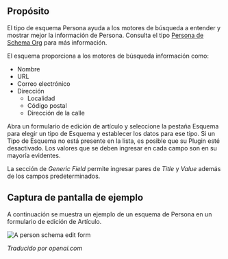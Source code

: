 <!-- Filename: Localhost / Display title: Schema.org - Persona -->

## Propósito

El tipo de esquema Persona ayuda a los motores de búsqueda a entender y mostrar mejor la información de Persona. Consulta el tipo [Persona de Schema Org](https://schema.org/Person) para más información.

El esquema proporciona a los motores de búsqueda información como:

- Nombre
- URL
- Correo electrónico
- Dirección
    - Localidad
    - Código postal
    - Dirección de la calle

Abra un formulario de edición de artículo y seleccione la pestaña Esquema para elegir un tipo de Esquema y establecer los datos para ese tipo. Si un Tipo de Esquema no está presente en la lista, es posible que su Plugin esté desactivado. Los valores que se deben ingresar en cada campo son en su mayoría evidentes.

La sección de *Generic Field* permite ingresar pares de *Title* y *Value* además de los campos predeterminados.

## Captura de pantalla de ejemplo

A continuación se muestra un ejemplo de un esquema de Persona en un formulario de edición de Artículo.

![A person schema edit form](../../../en/images/schemas/edit-schema-person.png)

*Traducido por openai.com*

